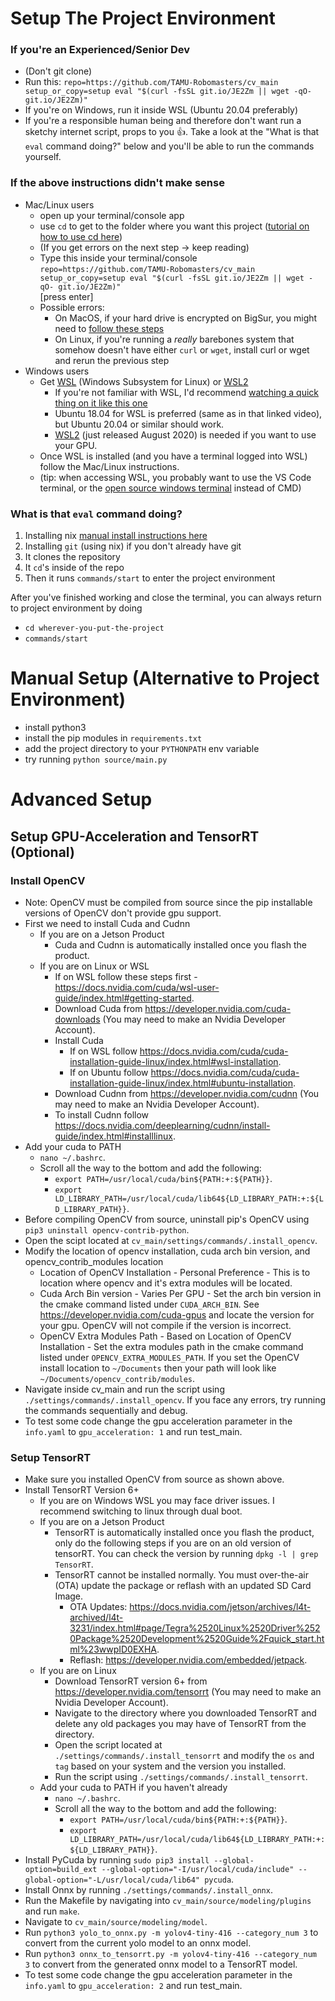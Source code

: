 # Setup The Project Environment

### If you're an Experienced/Senior Dev

- (Don't git clone)
- Run this: `repo=https://github.com/TAMU-Robomasters/cv_main setup_or_copy=setup eval "$(curl -fsSL git.io/JE2Zm || wget -qO- git.io/JE2Zm)"`
- If you're on Windows, run it inside WSL (Ubuntu 20.04 preferably)
- If you're a responsible human being and therefore don't want run a sketchy internet script, props to you 👍. Take a look at the "What is that `eval` command doing?" below and you'll be able to run the commands yourself.

### If the above instructions didn't make sense

- Mac/Linux users
    - open up your terminal/console app
    - use `cd` to get to the folder where you want this project ([tutorial on how to use cd here](https://github.com/jeff-hykin/fornix/blob/b6fd3313beda4f80b7051211cb790a4f34da590a/documentation/images/cd_tutorial.gif))
    - (If you get errors on the next step -> keep reading)
    - Type this inside your terminal/console <br>`repo=https://github.com/TAMU-Robomasters/cv_main setup_or_copy=setup eval "$(curl -fsSL git.io/JE2Zm || wget -qO- git.io/JE2Zm)"`<br>[press enter]
    - Possible errors:
        - On MacOS, if your hard drive is encrypted on BigSur, you might need to [follow these steps](https://stackoverflow.com/questions/67115985/error-installing-nix-on-macos-catalina-and-big-sur-on-filevault-encrypted-boot-v#comment120393385_67115986)
        - On Linux, if you're running a *really* barebones system that somehow doesn't have either `curl` or `wget`, install curl or wget and rerun the previous step
- Windows users
    - Get [WSL](https://youtu.be/av0UQy6g2FA?t=91) (Windows Subsystem for Linux) or [WSL2](https://www.omgubuntu.co.uk/how-to-install-wsl2-on-windows-10)<br>
        - If you're not familiar with WSL, I'd recommend [watching a quick thing on it like this one](https://youtu.be/av0UQy6g2FA?t=91)
        - Ubuntu 18.04 for WSL is preferred (same as in that linked video), but Ubuntu 20.04 or similar should work.
        - [WSL2](https://www.omgubuntu.co.uk/how-to-install-wsl2-on-windows-10) (just released August 2020) is needed if you want to use your GPU.<br>
    - Once WSL is installed (and you have a terminal logged into WSL) follow the Mac/Linux instructions.
    - (tip: when accessing WSL, you probably want to use the VS Code terminal, or the [open source windows terminal](https://github.com/microsoft/terminal) instead of CMD)

<!-- 
Altertive instructions if GUI is needed (matplotlib, tkinter, qt, etc)

### For Windows

* Normally you just install [WSL](https://youtu.be/av0UQy6g2FA?t=91) and everything works, however the project uses a GUI and WSL doesn't like GUI's. <br>So there are a few options:
    1. You might just want to try manually installing everything (manual install details at the bottom)
    2. (Recommended) Install [virtualbox](https://www.virtualbox.org/wiki/Downloads) and setup Ubuntu 18.04 or Ubuntu 20.04
        - Here's [a 10 min tutorial](https://youtu.be/QbmRXJJKsvs?t=62) showing all the steps
        - Once its installed, boot up the Ubuntu machine, open the terminal/console app and follow the Linux instructions below
    3. Get WSL2 with Ubuntu, and use Xming
        - [Video for installing WSL2](https://www.youtube.com/watch?v=8PSXKU6fHp8)
        - If you're not familiar with WSL, I'd recommend [watching a quick thing on it like this one](https://youtu.be/av0UQy6g2FA?t=91)
        - [Guide for Using Xming with WSL2](https://memotut.com/en/ab0ecee4400f70f3bd09/)
        - (when accessing WSL, you probably want to use the VS Code terminal, or the [open source windows terminal](https://github.com/microsoft/terminal) instead of CMD)
        - [Xming link](https://sourceforge.net/projects/xming/?source=typ_redirect)
        - Once you have a WSL/Ubuntu terminal setup, follow the Linux instructions below
 
-->        

### What is that `eval` command doing?

1. Installing nix [manual install instructions here](https://nixos.org/guides/install-nix.html)
2. Installing `git` (using nix) if you don't already have git
3. It clones the repository
4. It `cd`'s inside of the repo
5. Then it runs `commands/start` to enter the project environment

After you've finished working and close the terminal, you can always return to project environment by doing
- `cd wherever-you-put-the-project`
- `commands/start`



# Manual Setup (Alternative to Project Environment)
* install python3
* install the pip modules in `requirements.txt`
* add the project directory to your `PYTHONPATH` env variable
* try running `python source/main.py`

# Advanced Setup

## Setup GPU-Acceleration and TensorRT (Optional)
### Install OpenCV
* Note: OpenCV must be compiled from source since the pip installable versions of OpenCV don't provide gpu support.
* First we need to install Cuda and Cudnn
    * If you are on a Jetson Product
        * Cuda and Cudnn is automatically installed once you flash the product.
    * If you are on Linux or WSL
        * If on WSL follow these steps first - https://docs.nvidia.com/cuda/wsl-user-guide/index.html#getting-started.
        * Download Cuda from https://developer.nvidia.com/cuda-downloads (You may need to make an Nvidia Developer Account).
        * Install Cuda
            * If on WSL follow https://docs.nvidia.com/cuda/cuda-installation-guide-linux/index.html#wsl-installation.
            * If on Ubuntu follow https://docs.nvidia.com/cuda/cuda-installation-guide-linux/index.html#ubuntu-installation.
        * Download Cudnn from https://developer.nvidia.com/cudnn (You may need to make an Nvidia Developer Account).
        * To install Cudnn follow https://docs.nvidia.com/deeplearning/cudnn/install-guide/index.html#installlinux.
* Add your cuda to PATH
    * `nano ~/.bashrc`.
    * Scroll all the way to the bottom and add the following:
        * `export PATH=/usr/local/cuda/bin${PATH:+:${PATH}}`.
        * `export LD_LIBRARY_PATH=/usr/local/cuda/lib64${LD_LIBRARY_PATH:+:${LD_LIBRARY_PATH}}`.
* Before compiling OpenCV from source, uninstall pip's OpenCV using `pip3 uninstall opencv-contrib-python`.
* Open the scipt located at `cv_main/settings/commands/.install_opencv`.
* Modify the location of opencv installation, cuda arch bin version, and opencv_contrib_modules location
    * Location of OpenCV Installation - Personal Preference - This is to location where opencv and it's extra modules will be located.
    * Cuda Arch Bin version - Varies Per GPU - Set the arch bin version in the cmake command listed under `CUDA_ARCH_BIN`. See https://developer.nvidia.com/cuda-gpus and locate the version for your gpu. OpenCV will not compile if the version is incorrect.
    * OpenCV Extra Modules Path - Based on Location of OpenCV Installation - Set the extra modules path in the cmake command listed under `OPENCV_EXTRA_MODULES_PATH`. If you set the OpenCV install location to `~/Documents` then your path will look like `~/Documents/opencv_contrib/modules`.
* Navigate inside cv_main and run the script using `./settings/commands/.install_opencv`. If you face any errors, try running the commands sequentially and debug.
* To test some code change the gpu acceleration parameter in the `info.yaml` to  `gpu_acceleration: 1` and run test_main.

### Setup TensorRT
* Make sure you installed OpenCV from source as shown above.
* Install TensorRT Version 6+
    * If you are on Windows WSL you may face driver issues. I recommend switching to linux through dual boot.
    * If you are on a Jetson Product
        * TensorRT is automatically installed once you flash the product, only do the following steps if you are on an old version of tensorRT. You can check the version by running `dpkg -l | grep TensorRT`.
        * TensorRT cannot be installed normally. You must over-the-air (OTA) update the package or reflash with an updated SD Card Image. 
            * OTA Updates: https://docs.nvidia.com/jetson/archives/l4t-archived/l4t-3231/index.html#page/Tegra%2520Linux%2520Driver%2520Package%2520Development%2520Guide%2Fquick_start.html%23wwpID0EXHA.
            * Reflash: https://developer.nvidia.com/embedded/jetpack.
    * If you are on Linux
        * Download TensorRT version 6+ from https://developer.nvidia.com/tensorrt (You may need to make an Nvidia Developer Account).
        * Navigate to the directory where you downloaded TensorRT and delete any old packages you may have of TensorRT from the directory.
        * Open the script located at `./settings/commands/.install_tensorrt` and modify the `os` and `tag` based on your system and the version you installed. 
        * Run the script using `./settings/commands/.install_tensorrt`.
    * Add your cuda to PATH if you haven't already
        * `nano ~/.bashrc`.
        * Scroll all the way to the bottom and add the following:
            * `export PATH=/usr/local/cuda/bin${PATH:+:${PATH}}`.
            * `export LD_LIBRARY_PATH=/usr/local/cuda/lib64${LD_LIBRARY_PATH:+:${LD_LIBRARY_PATH}}`.
* Install PyCuda by running `sudo pip3 install --global-option=build_ext --global-option="-I/usr/local/cuda/include" --global-option="-L/usr/local/cuda/lib64" pycuda`.
* Install Onnx by running `./settings/commands/.install_onnx`.
* Run the Makefile by navigating into `cv_main/source/modeling/plugins` and run `make`.
* Navigate to `cv_main/source/modeling/model`.
* Run `python3 yolo_to_onnx.py -m yolov4-tiny-416 --category_num 3` to convert from the current yolo model to an onnx model.
* Run `python3 onnx_to_tensorrt.py -m yolov4-tiny-416 --category_num 3` to convert from the generated onnx model to a TensorRT model.
* To test some code change the gpu acceleration parameter in the `info.yaml` to `gpu_acceleration: 2` and run test_main.
